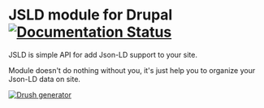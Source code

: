 # JSLD module for Drupal [![Documentation Status](https://readthedocs.org/projects/jsld/badge/?version=8.x-1.x)](http://jsld.readthedocs.io)

JSLD is simple API for add Json-LD support to your site.

Module doesn't do nothing without you, it's just help you to organize your Json-LD data on site.

[![Drush generator](https://media.giphy.com/media/1xP68apyO6nF1IJA0r/giphy.gif)](https://giphy.com/gifs/1xP68apyO6nF1IJA0r/html5)
